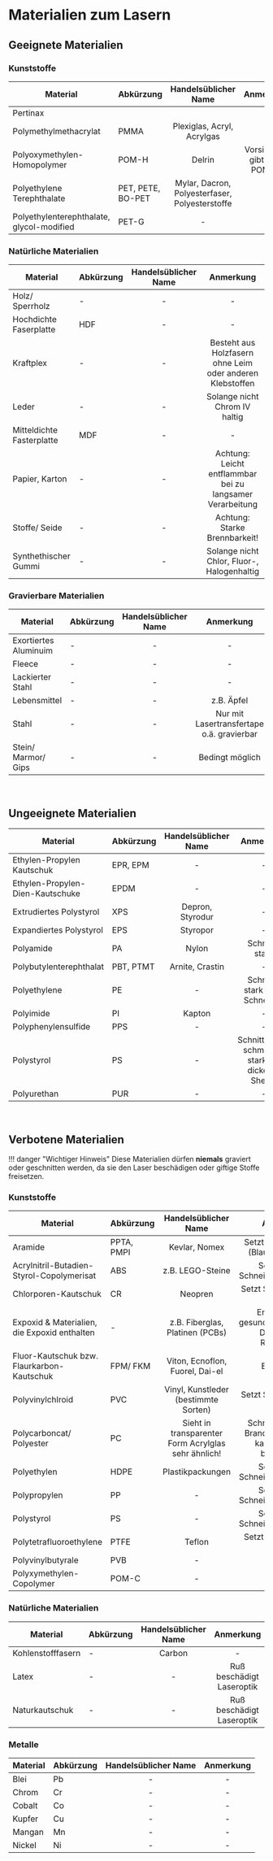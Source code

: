 # Materialien zum Lasern

## Geeignete Materialien

### Kunststoffe
| Material                                  | Abkürzung         |              Handelsüblicher Name              |           Anmerkung           |
| ----------------------------------------- | ----------------- | :--------------------------------------------: | :---------------------------: |
| Pertinax                                  |                   |                                                |                               |
| Polymethylmethacrylat                     | PMMA              |           Plexiglas, Acryl, Acrylgas           |               -               |
| Polyoxymethylen-Homopolymer               | POM-H             |                     Delrin                     | Vorsicht: Es gibt auch POM-C! |
| Polyethylene Terephthalate                | PET, PETE, BO-PET | Mylar, Dacron, Polyesterfaser, Polyesterstoffe |               -               |
| Polyethylenterephthalate, glycol-modified | PET-G             |                       -                        |               -               |


### Natürliche Materialien
| Material                  | Abkürzung | Handelsüblicher Name |                         Anmerkung                         |
| ------------------------- | --------- | :------------------: | :-------------------------------------------------------: |
| Holz/ Sperrholz           | -         |          -           |                             -                             |
| Hochdichte Faserplatte    | HDF       |          -           |                             -                             |
| Kraftplex                 | -         |          -           | Besteht aus Holzfasern ohne Leim oder anderen Klebstoffen |
| Leder                     | -         |          -           |               Solange nicht Chrom IV haltig               |
| Mitteldichte Fasterplatte | MDF       |          -           |                             -                             |
| Papier, Karton            | -         |          -           | Achtung: Leicht entflammbar bei zu langsamer Verarbeitung |
| Stoffe/ Seide             | -         |          -           |               Achtung: Starke Brennbarkeit!               |
| Synthethischer Gummi      | -         |          -           |        Solange nicht Chlor, Fluor-, Halogenhaltig         |


### Gravierbare Materialien
| Material              | Abkürzung | Handelsüblicher Name |                 Anmerkung                 |
| --------------------- | --------- | :------------------: | :---------------------------------------: |
| Exortiertes Aluminuim | -         |          -           |                     -                     |
| Fleece                | -         |          -           |                     -                     |
| Lackierter Stahl      | -         |          -           |                     -                     |
| Lebensmittel          | -         |          -           |                z.B. Äpfel                 |
| Stahl                 | -         |          -           | Nur mit Lasertransfertape o.ä. gravierbar |
| Stein/ Marmor/ Gips   | -         |          -           |              Bedingt möglich              |

<br>

## Ungeeignete Materialien

| Material                         | Abkürzung | Handelsüblicher Name |                     Anmerkung                     |
| -------------------------------- | --------- | :------------------: | :-----------------------------------------------: |
| Ethylen-Propylen Kautschuk       | EPR, EPM  |          -           |                         -                         |
| Ethylen-Propylen-Dien-Kautschuke | EPDM      |          -           |                         -                         |
| Extrudiertes Polystyrol          | XPS       |   Depron, Styrodur   |                         -                         |
| Expandiertes Polystyrol          | EPS       |       Styropor       |                         -                         |
| Polyamide                        | PA        |        Nylon         |                  Schmilzt stark                   |
| Polybutylenterephthalat          | PBT, PTMT |   Arnite, Crastin    |                         -                         |
| Polyethylene                     | PE        |          -           |           Schmilzt stark beim Schneiden           |
| Polyimide                        | PI        |        Kapton        |                         -                         |
| Polyphenylensulfide              | PPS       |          -           |                         -                         |
| Polystyrol                       | PS        |          -           | Schnittkanten schmelzen stark bei dickeren Sheets |
| Polyurethan                      | PUR       |          -           |                         -                         |

<br>

## Verbotene Materialien

!!! danger "Wichtiger Hinweis"
    Diese Materialien dürfen **niemals** graviert oder geschnitten werden, da sie den Laser beschädigen oder giftige Stoffe freisetzen.

### Kunststoffe

| Material                                     | Abkürzung  |                Handelsüblicher Name                 |                              Anmerkung                              |
| -------------------------------------------- | ---------- | :-------------------------------------------------: | :-----------------------------------------------------------------: |
| Aramide                                      | PPTA, PMPI |                    Kevlar, Nomex                    |              Setzt Cynwasserstoff (Blausäre HNC) frei               |
| Acrylnitril-Butadien-Styrol-Copolymerisat    | ABS        |                  z.B. LEGO-Steine                   |                Schmilzt beim Schneiden, Brandgefahr                 |
| Chlorporen-Kautschuk                         | CR         |                       Neopren                       |                  Setzt Salzsäuredämpfe (HCI) frei                   |
| Expoxid & Materialien, die Expoxid enthalten | -          |           z.B. Fiberglas, Platinen (PCBs)           |    Enstehung von gesundheitsschädlichen Dämpfen und Rückständen     |
| Fluor-Kautschuk bzw. Flaurkarbon-Kautschuk   | FPM/ FKM   |           Viton, Ecnoflon, Fuorel, Dai-el           |                            Enthält Fluor                            |
| Polyvinylchlroid                             | PVC        |        Vinyl, Kunstleder (bestimmte Sorten)         |                  Setzt Salzsäuredämpfe (HCI) frei                   |
| Polycarboncat/ Polyester                     | PC         | Sieht in transparenter Form Acrylglas sehr ähnlich! | Schneidet schlecht, Brandgefahr und Ruß kann Laseroptik beschädigen |
| Polyethylen                                  | HDPE       |                  Plastikpackungen                   |                Schmilzt beim Schneiden, Brandgefahr                 |
| Polypropylen                                 | PP         |                          -                          |                Schmilzt beim Schneiden, Brandgefahr                 |
| Polystyrol                                   | PS         |                          -                          |                Schmilzt beim Schneiden, Brandgefahr                 |
| Polytetrafluoroethylene                      | PTFE       |                       Teflon                        |                     Setzt Flusssäure (HF) frei                      |
| Polyvinylbutyrale                            | PVB        |                          -                          |                                  -                                  |
| Polyxymethylen-Copolymer                     | POM-C      |                          -                          |                                  -                                  |


### Natürliche Materialien
| Material          | Abkürzung | Handelsüblicher Name |         Anmerkung         |
| ----------------- | --------- | :------------------: | :-----------------------: |
| Kohlenstofffasern | -         |        Carbon        |             -             |
| Latex             | -         |          -           | Ruß beschädigt Laseroptik |
| Naturkautschuk    | -         |          -           | Ruß beschädigt Laseroptik |

### Metalle
| Material | Abkürzung | Handelsüblicher Name | Anmerkung |
| -------- | --------- | :------------------: | :-------: |
| Blei     | Pb        |          -           |     -     |
| Chrom    | Cr        |          -           |     -     |
| Cobalt   | Co        |          -           |     -     |
| Kupfer   | Cu        |          -           |     -     |
| Mangan   | Mn        |          -           |     -     |
| Nickel   | Ni        |          -           |     -     |